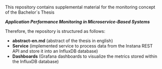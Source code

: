 This repository contains supplemental material for the monitoring concept of the Bachelor´s Thesis

***Application Performance Monitoring in Microservice-Based Systems***

Therefore, the repository is structured as follows:

- **abstract-en.md** (abstract of the thesis in english)
- **Service** (implemented service to process data from the Instana REST API and store it into an InfluxDB database)
- **Dashboards** (Grafana dashboards to visualize the metrics stored within the InfluxDB database)

